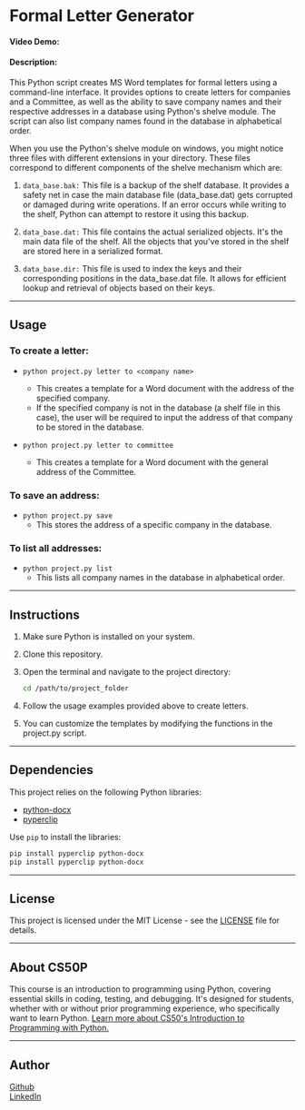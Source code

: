 # Formal Letter Generator

#### Video Demo:  <URL HERE>
#### Description:
This Python script creates MS Word templates for formal letters using a command-line interface. It provides options to create letters for companies and a Committee, as well as the ability to save company names and their respective addresses in a database using Python's shelve module. The script can also list company names found in the database in alphabetical order.


When you use the Python's shelve module on windows, you might notice three files with different extensions in your directory. These files correspond to different components of the shelve mechanism which are:

1. `data_base.bak:`
This file is a backup of the shelf database. It provides a safety net in case the main database file (data_base.dat) gets corrupted or damaged during write operations. If an error occurs while writing to the shelf, Python can attempt to restore it using this backup.


2. `data_base.dat:`
This file contains the actual serialized objects. It's the main data file of the shelf. All the objects that you've stored in the shelf are stored here in a serialized format.


3. `data_base.dir:`
This file is used to index the keys and their corresponding positions in the data_base.dat file. It allows for efficient lookup and retrieval of objects based on their keys.

---
## Usage
### To create a letter:

- `python project.py letter to <company name>`
  - This creates a template for a Word document with the address of the specified company.
  - If the specified company is not in the database (a shelf file in this case), the user will be required to input the address of that company to be stored in the database.


- `python project.py letter to committee`
  - This creates a template for a Word document with the general address of the Committee.

### To save an address:

- `python project.py save`
  - This stores the address of a specific company in the database.

### To list all addresses:

- `python project.py list`
  - This lists all company names in the database in alphabetical order.

---
## Instructions

1. Make sure Python is installed on your system.

2. Clone this repository.

3. Open the terminal and navigate to the project directory:
   ```bash
   cd /path/to/project_folder
   ```

4. Follow the usage examples provided above to create letters.

5. You can customize the templates by modifying the functions in the project.py script.

---

## Dependencies
This project relies on the following Python libraries:

- [python-docx](https://python-docx.readthedocs.io/en/latest/)
- [pyperclip](https://pypi.org/project/pyperclip/)

Use `pip` to install the libraries:

```bash
pip install pyperclip python-docx
pip install pyperclip python-docx
```

---
## License
This project is licensed under the MIT License - see the [LICENSE](LICENSE) file for details.

---
## About CS50P
This course is an introduction to programming using Python, covering essential skills in coding, testing, and debugging. It's designed for students, whether with or without prior programming experience, who specifically want to learn Python.
[Learn more about CS50's Introduction to Programming with Python.](https://www.edx.org/learn/python/harvard-university-cs50-s-introduction-to-programming-with-python)

---
## Author
[Github](https://github.com/jim-franklin)
<br>[LinkedIn](https://www.linkedin.com/in/franklin-aryee-118729183/)